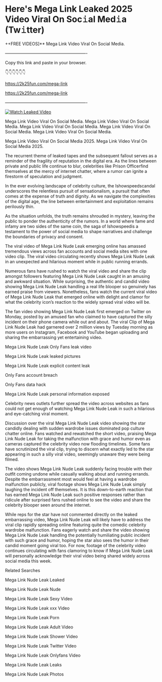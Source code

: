 # Here's Mega Link Leaked 2025 Video Viral On Soc𝚒al Med𝚒a (Tw𝚒tter)

++FREE VIDEOS]** Mega Link Video Viral On Social Media.

———————————————————-

Copy this link and paste in your browser.

👇👇👇👇👇👇

https://2k25fun.com/mega-link

https://2k25fun.com/mega-link

———————————————————-

[![Watch Leaked Video](https://miro.medium.com/v2/resize:fit:828/format:webp/1*cilzJN44JGOrTw9NJCrNHA.gif "Watch Leaked Video")](https://2k25fun.com/mega-link)

Mega Link Video Viral On Social Media. Mega Link Video Viral On Social Media. Mega Link Video Viral On Social Media. Mega Link Video Viral On Social Media. Mega Link Video Viral On Social Media.

Mega Link Video Viral On Social Media 2025. Mega Link Video Viral On Social Media 2025.

The recurrent theme of leaked tapes and the subsequent fallout serves as a reminder of the fragility of reputation in the digital era. As the lines between private and public life continue to blur, celebrities like Prison Officerfind themselves at the mercy of internet chatter, where a rumor can ignite a firestorm of speculation and judgment.

In the ever evolving landscape of celebrity culture, the Ishowspeedscandal underscores the relentless pursuit of sensationalism, a pursuit that often comes at the expense of truth and dignity. As we navigate the complexities of the digital age, the line between entertainment and exploitation remains perilously thin.

As the situation unfolds, the truth remains shrouded in mystery, leaving the public to ponder the authenticity of the rumors. In a world where fame and infamy are two sides of the same coin, the saga of Ishowspeedis a testament to the power of social media to shape narratives and challenge the boundaries of privacy and consent.

The viral video of Mega Link Nude Leak emerging online has amassed tremendous views across fan accounts and social media sites with one video clip. The viral video circulating recently shows Mega Link Nude Leak in an unexpected and hilarious moment while in public running errands.

Numerous fans have rushed to watch the viral video and share the clip amongst followers featuring Mega Link Nude Leak caught in an amusing and awkward situation. While surprising, the authentic and candid video showing Mega Link Nude Leak handling a real life blooper so genuinely has earned praise from viewers. Nonetheless, fans watch the current viral video of Mega Link Nude Leak that emerged online with delight and clamor for what the celebrity icon’s reaction to the widely spread viral video will be.

The fan video showing Mega Link Nude Leak first emerged on Twitter on Monday, posted by an amused fan who claimed to have captured the silly incident on their phone camera while out and about. The viral Clip of Mega Link Nude Leak had garnered over 2 million views by Tuesday morning as more users on Instagram, Facebook and YouTube began uploading and sharing the embarrassing yet entertaining video.

Mega Link Nude Leak Only Fans leak video

Mega Link Nude Leak leaked pictures

Mega Link Nude Leak explicit content leak

Only Fans account breach

Only Fans data hack

Mega Link Nude Leak personal information exposed

Celebrity news outlets further spread the video across websites as fans could not get enough of watching Mega Link Nude Leak in such a hilarious and eye-catching viral moment.

Discussion over the viral Mega Link Nude Leak video showing the star candidly dealing with sudden wardrobe issues dominated pop culture chatter online. Fans watched and rewatched the short video, praising Mega Link Nude Leak for taking the malfunction with grace and humor even as cameras captured the celebrity video now flooding timelines. Some fans have scrutinized the viral clip, trying to discern what exactly led to the star appearing in such a silly viral video, seemingly unaware they were being filmed.

The video shows Mega Link Nude Leak suddenly facing trouble with their outfit coming undone while casually walking about and running errands. Despite the embarrassment most would feel at having a wardrobe malfunction publicly, viral footage shows Mega Link Nude Leak simply laughing the incident off themselves. It is this down-to-earth reaction that has earned Mega Link Nude Leak such positive responses rather than ridicule after surprised fans rushed online to see the video and share the celebrity blooper seen around the internet.

While reps for the star have not commented directly on the leaked embarrassing video, Mega Link Nude Leak will likely have to address the viral clip rapidly spreading online featuring quite the comedic celebrity wardrobe malfunction. Fans eagerly watch and share the video showing Mega Link Nude Leak handling the potentially humiliating public incident with such grace and humor, hoping the star also sees the humor in their candid moment going viral too. For now, footage of the celebrity video continues circulating with fans clamoring to know if Mega Link Nude Leak will personally acknowledge their viral video being shared widely across social media this week.

Related Searches

Mega Link Nude Leak Leaked

Mega Link Nude Leak Nude

Mega Link Nude Leak Sexy Video

Mega Link Nude Leak xxx Video

Mega Link Nude Leak Porn

Mega Link Nude Leak Adult Video

Mega Link Nude Leak Shower Video

Mega Link Nude Leak Twitter Video

Mega Link Nude Leak Onlyfans Video

Mega Link Nude Leak Leaks

Mega Link Nude Leak Photos
